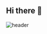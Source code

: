 ## Hi there 👋
![header](https://capsule-render.vercel.app/api?type=slice&color=gradient&height=160&section=header&text=200%20OK%20Jinhong!&fontAlign=50&fontAlignY=70&fontSize=90&fontColor=FFFFFF)

<!--
**lee-jinhong/lee-jinhong** is a ✨ _special_ ✨ repository because its `README.md` (this file) appears on your GitHub profile.

Here are some ideas to get you started:

- 🔭 I’m currently working on ...
- 🌱 I’m currently learning ...
- 👯 I’m looking to collaborate on ...
- 🤔 I’m looking for help with ...
- 💬 Ask me about ...
- 📫 How to reach me: ...
- 😄 Pronouns: ...
- ⚡ Fun fact: ...
-->
